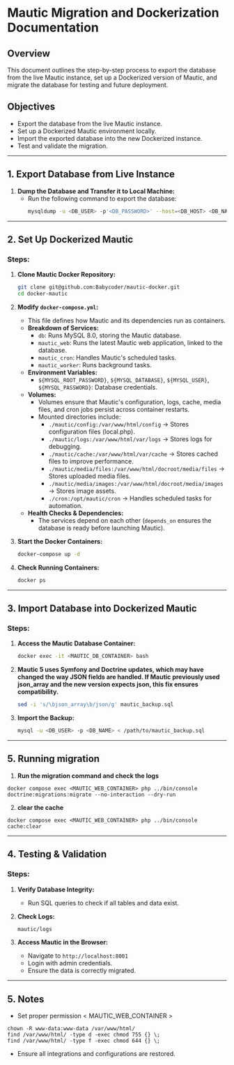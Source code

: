 # Mautic Migration and Dockerization Documentation

## Overview

This document outlines the step-by-step process to export the database from the live Mautic instance, set up a Dockerized version of Mautic, and migrate the database for testing and future deployment.

## Objectives

- Export the database from the live Mautic instance.
- Set up a Dockerized Mautic environment locally.
- Import the exported database into the new Dockerized instance.
- Test and validate the migration.

---

## 1. Export Database from Live Instance

1. **Dump the Database and Transfer it to Local Machine:**
   - Run the following command to export the database:
     ```bash
     mysqldump -u <DB_USER> -p'<DB_PASSWORD>' --host=<DB_HOST> <DB_NAME> > mautic_backup.sql
     ```

---

## 2. Set Up Dockerized Mautic

### Steps:

1. **Clone Mautic Docker Repository:**

   ```bash
   git clone git@github.com:Babycoder/mautic-docker.git
   cd docker-mautic
   ```

2. **Modify ****************************************************************************************************************************`docker-compose.yml`****************************************************************************************************************************:**

   - This file defines how Mautic and its dependencies run as containers.
   - **Breakdown of Services:**
     - `db`: Runs MySQL 8.0, storing the Mautic database.
     - `mautic_web`: Runs the latest Mautic web application, linked to the database.
     - `mautic_cron`: Handles Mautic's scheduled tasks.
     - `mautic_worker`: Runs background tasks.
   - **Environment Variables:**
     - `${MYSQL_ROOT_PASSWORD}`, `${MYSQL_DATABASE}`, `${MYSQL_USER}`, `${MYSQL_PASSWORD}`: Database credentials.
   - **Volumes:**
     - Volumes ensure that Mautic's configuration, logs, cache, media files, and cron jobs persist across container restarts.
     - Mounted directories include:
       - `./mautic/config:/var/www/html/config` → Stores configuration files (local.php).
       - `./mautic/logs:/var/www/html/var/logs` → Stores logs for debugging.
       - `./mautic/cache:/var/www/html/var/cache` → Stores cached files to improve performance.
       - `./mautic/media/files:/var/www/html/docroot/media/files` → Stores uploaded media files.
       - `./mautic/media/images:/var/www/html/docroot/media/images` → Stores image assets.
       - `./cron:/opt/mautic/cron` → Handles scheduled tasks for automation.
   - **Health Checks & Dependencies:**
     - The services depend on each other (`depends_on` ensures the database is ready before launching Mautic).

3. **Start the Docker Containers:**

   ```bash
   docker-compose up -d
   ```

4. **Check Running Containers:**

   ```bash
   docker ps
   ```

---

## 3. Import Database into Dockerized Mautic

### Steps:

1. **Access the Mautic Database Container:**

   ```bash
   docker exec -it <MAUTIC_DB_CONTAINER> bash
   ```

2. **Mautic 5 uses Symfony and Doctrine updates, which may have changed the way JSON fields are handled. If Mautic previously used json_array and the new version expects json, this fix ensures compatibility.**

   ```bash
   sed -i 's/\bjson_array\b/json/g' mautic_backup.sql
   ```

3. **Import the Backup:**

   ```bash
   mysql -u <DB_USER> -p <DB_NAME> < /path/to/mautic_backup.sql
   ```

---



## 5. Running migration


1.  **Run the migration command and check the logs**
 ```
 docker compose exec <MAUTIC_WEB_CONTAINER> php ../bin/console doctrine:migrations:migrate --no-interaction --dry-run
 ```
2. **clear the cache** 
 ```
 docker compose exec <MAUTIC_WEB_CONTAINER> php ../bin/console cache:clear
 ```


---

## 4. Testing & Validation

### Steps:

1. **Verify Database Integrity:**

   - Run SQL queries to check if all tables and data exist.

2. **Check Logs:**

   ```bash
   mautic/logs
   ```

3. **Access Mautic in the Browser:**

   - Navigate to `http://localhost:8001`
   - Login with admin credentials.
   - Ensure the data is correctly migrated.

---

## 5. Notes

- Set proper permission < MAUTIC_WEB_CONTAINER >
```
chown -R www-data:www-data /var/www/html/
find /var/www/html/ -type d -exec chmod 755 {} \;
find /var/www/html/ -type f -exec chmod 644 {} \;
```
- Ensure all integrations and configurations are restored.
